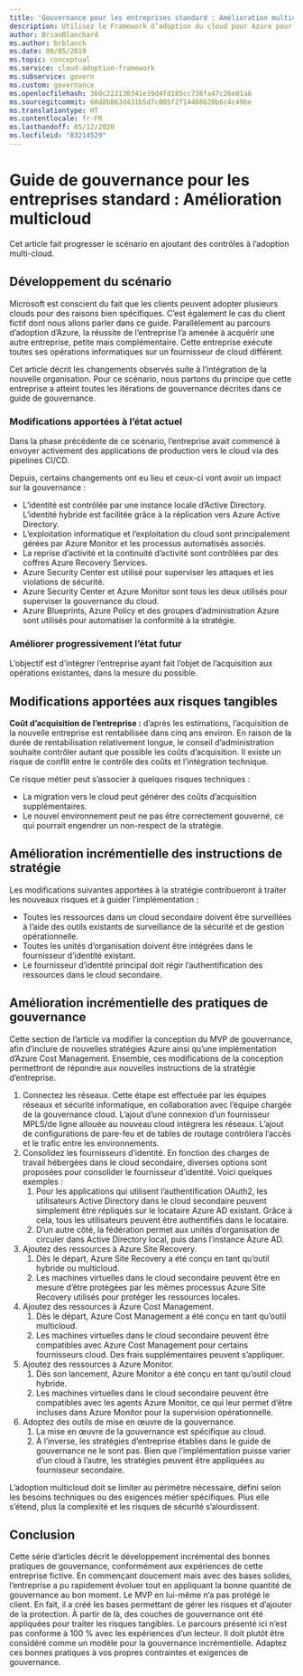 ```yaml
---
title: 'Gouvernance pour les entreprises standard : Amélioration multicloud'
description: Utilisez le Framework d’adoption du cloud pour Azure pour en savoir plus sur l’utilisation de plusieurs clouds et sur la façon de les intégrer dans les opérations existantes.
author: BrianBlanchard
ms.author: brblanch
ms.date: 09/05/2019
ms.topic: conceptual
ms.service: cloud-adoption-framework
ms.subservice: govern
ms.custom: governance
ms.openlocfilehash: 360c222130341e19d4fd185cc738fa47c26e01a6
ms.sourcegitcommit: 60d8b863d431b5d7c005f2f14488620b6c4c49be
ms.translationtype: HT
ms.contentlocale: fr-FR
ms.lasthandoff: 05/12/2020
ms.locfileid: "83214529"
---
```

<!-- cSpell:ignore MPLS -->

# <a name="standard-enterprise-governance-guide-multicloud-improvement"></a>Guide de gouvernance pour les entreprises standard : Amélioration multicloud

Cet article fait progresser le scénario en ajoutant des contrôles à l’adoption multi-cloud.

## <a name="advancing-the-narrative"></a>Développement du scénario

Microsoft est conscient du fait que les clients peuvent adopter plusieurs clouds pour des raisons bien spécifiques. C’est également le cas du client fictif dont nous allons parler dans ce guide. Parallèlement au parcours d’adoption d’Azure, la réussite de l’entreprise l’a amenée à acquérir une autre entreprise, petite mais complémentaire. Cette entreprise exécute toutes ses opérations informatiques sur un fournisseur de cloud différent.

Cet article décrit les changements observés suite à l’intégration de la nouvelle organisation. Pour ce scénario, nous partons du principe que cette entreprise a atteint toutes les itérations de gouvernance décrites dans ce guide de gouvernance.

### <a name="changes-in-the-current-state"></a>Modifications apportées à l’état actuel

Dans la phase précédente de ce scénario, l’entreprise avait commencé à envoyer activement des applications de production vers le cloud via des pipelines CI/CD.

Depuis, certains changements ont eu lieu et ceux-ci vont avoir un impact sur la gouvernance :

- L’identité est contrôlée par une instance locale d’Active Directory. L’identité hybride est facilitée grâce à la réplication vers Azure Active Directory.
- L’exploitation informatique et l’exploitation du cloud sont principalement gérées par Azure Monitor et les processus automatisés associés.
- La reprise d’activité et la continuité d’activité sont contrôlées par des coffres Azure Recovery Services.
- Azure Security Center est utilisé pour superviser les attaques et les violations de sécurité.
- Azure Security Center et Azure Monitor sont tous les deux utilisés pour superviser la gouvernance du cloud.
- Azure Blueprints, Azure Policy et des groupes d’administration Azure sont utilisés pour automatiser la conformité à la stratégie.

### <a name="incrementally-improve-the-future-state"></a>Améliorer progressivement l’état futur

L’objectif est d’intégrer l’entreprise ayant fait l’objet de l’acquisition aux opérations existantes, dans la mesure du possible.

## <a name="changes-in-tangible-risks"></a>Modifications apportées aux risques tangibles

**Coût d’acquisition de l’entreprise :** d’après les estimations, l’acquisition de la nouvelle entreprise est rentabilisée dans cinq ans environ. En raison de la durée de rentabilisation relativement longue, le conseil d’administration souhaite contrôler autant que possible les coûts d’acquisition. Il existe un risque de conflit entre le contrôle des coûts et l’intégration technique.

Ce risque métier peut s’associer à quelques risques techniques :

- La migration vers le cloud peut générer des coûts d’acquisition supplémentaires.
- Le nouvel environnement peut ne pas être correctement gouverné, ce qui pourrait engendrer un non-respect de la stratégie.

## <a name="incremental-improvement-of-the-policy-statements"></a>Amélioration incrémentielle des instructions de stratégie

Les modifications suivantes apportées à la stratégie contribueront à traiter les nouveaux risques et à guider l’implémentation :

- Toutes les ressources dans un cloud secondaire doivent être surveillées à l’aide des outils existants de surveillance de la sécurité et de gestion opérationnelle.
- Toutes les unités d’organisation doivent être intégrées dans le fournisseur d’identité existant.
- Le fournisseur d’identité principal doit régir l’authentification des ressources dans le cloud secondaire.

## <a name="incremental-improvement-of-governance-practices"></a>Amélioration incrémentielle des pratiques de gouvernance

Cette section de l’article va modifier la conception du MVP de gouvernance, afin d’inclure de nouvelles stratégies Azure ainsi qu’une implémentation d’Azure Cost Management. Ensemble, ces modifications de la conception permettront de répondre aux nouvelles instructions de la stratégie d’entreprise.

1. Connectez les réseaux. Cette étape est effectuée par les équipes réseaux et sécurité informatique, en collaboration avec l’équipe chargée de la gouvernance cloud. L’ajout d’une connexion d’un fournisseur MPLS/de ligne allouée au nouveau cloud intègrera les réseaux. L’ajout de configurations de pare-feu et de tables de routage contrôlera l’accès et le trafic entre les environnements.
2. Consolidez les fournisseurs d’identité. En fonction des charges de travail hébergées dans le cloud secondaire, diverses options sont proposées pour consolider le fournisseur d’identité. Voici quelques exemples :
    1. Pour les applications qui utilisent l’authentification OAuth2, les utilisateurs Active Directory dans le cloud secondaire peuvent simplement être répliqués sur le locataire Azure AD existant. Grâce à cela, tous les utilisateurs peuvent être authentifiés dans le locataire.
    2. D’un autre côté, la fédération permet aux unités d’organisation de circuler dans Active Directory local, puis dans l’instance Azure AD.
3. Ajoutez des ressources à Azure Site Recovery.
    1. Dès le départ, Azure Site Recovery a été conçu en tant qu’outil hybride ou multicloud.
    2. Les machines virtuelles dans le cloud secondaire peuvent être en mesure d’être protégées par les mêmes processus Azure Site Recovery utilisés pour protéger les ressources locales.
4. Ajoutez des ressources à Azure Cost Management.
    1. Dès le départ, Azure Cost Management a été conçu en tant qu’outil multicloud.
    2. Les machines virtuelles dans le cloud secondaire peuvent être compatibles avec Azure Cost Management pour certains fournisseurs cloud. Des frais supplémentaires peuvent s’appliquer.
5. Ajoutez des ressources à Azure Monitor.
    1. Dès son lancement, Azure Monitor a été conçu en tant qu’outil cloud hybride.
    2. Les machines virtuelles dans le cloud secondaire peuvent être compatibles avec les agents Azure Monitor, ce qui leur permet d’être incluses dans Azure Monitor pour la supervision opérationnelle.
6. Adoptez des outils de mise en œuvre de la gouvernance.
    1. La mise en œuvre de la gouvernance est spécifique au cloud.
    2. À l’inverse, les stratégies d’entreprise établies dans le guide de gouvernance ne le sont pas. Bien que l’implémentation puisse varier d’un cloud à l’autre, les stratégies peuvent être appliquées au fournisseur secondaire.

L’adoption multicloud doit se limiter au périmètre nécessaire, défini selon les besoins techniques ou des exigences métier spécifiques. Plus elle s’étend, plus la complexité et les risques de sécurité s’alourdissent.

## <a name="conclusion"></a>Conclusion

Cette série d’articles décrit le développement incrémental des bonnes pratiques de gouvernance, conformément aux expériences de cette entreprise fictive. En commençant doucement mais avec des bases solides, l’entreprise a pu rapidement évoluer tout en appliquant la bonne quantité de gouvernance au bon moment. Le MVP en lui-même n’a pas protégé le client. En fait, il a créé les bases permettant de gérer les risques et d’ajouter de la protection. À partir de là, des couches de gouvernance ont été appliquées pour traiter les risques tangibles. Le parcours présenté ici n’est pas conforme à 100 % avec les expériences d’un lecteur. Il doit plutôt être considéré comme un modèle pour la gouvernance incrémentielle. Adaptez ces bonnes pratiques à vos propres contraintes et exigences de gouvernance.
